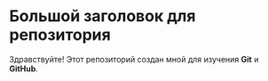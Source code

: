 # Большой заголовок для репозитория
Здравствуйте! Этот репозиторий создан мной
для изучения **Git** и **GitHub**.
